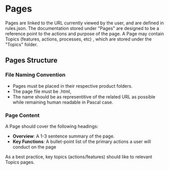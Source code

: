 # Pages
Pages are linked to the URL currently viewed by the user, and are defined in rules.json.
The documentation stored under "Pages" are designed to be a reference point to the actions and purpose of the page.
A Page may contain Topics (features, actions, processes, etc) , which are stored under the "Topics" folder.

## Pages Structure
### File Naming Convention
* Pages must be placed in their respective product folders. 
* The page file must be .html,
* The name should be as representitive of the related URL as possible while remaining human readable in Pascal case.

### Page Content
A Page should cover the following headings:
* **Overview**: A 1-3 sentence summary of the page. 
* **Key Functions**: A bullet-point list of the primary actions a user will conduct on the page

As a best practice, key topics (actions/features) should like to relevant Topics pages.
